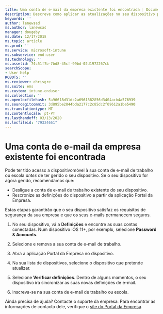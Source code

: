 ```yaml
---
title: Uma conta de e-mail da empresa existente foi encontrada | Documentos da Microsoft
description: Descreve como aplicar as atualizações no seu dispositivo para que possa ter novamente acesso ao seu e-mail escolar ou profissional.
keywords: ''
author: lenewsad
ms.author: lanewsad
manager: dougeby
ms.date: 12/17/2018
ms.topic: article
ms.prod: ''
ms.service: microsoft-intune
ms.subservice: end-user
ms.technology: ''
ms.assetid: 74c51f7b-7bd8-45cf-99bd-02d1972267cb
searchScope:
- User help
ROBOTS: ''
ms.reviewer: chrisgre
ms.suite: ems
ms.custom: intune-enduser
ms.collection: ''
ms.openlocfilehash: 5a96618d31dc2a6961882856d3404acb4a576939
ms.sourcegitcommit: 3d895be2844bda2177c2c85dc2f09612a1be5490
ms.translationtype: MT
ms.contentlocale: pt-PT
ms.lasthandoff: 03/13/2020
ms.locfileid: "79324661"
---
```

# <a name="an-existing-company-email-account-was-found"></a>Uma conta de e-mail da empresa existente foi encontrada

Pode ter tido acesso a dispositivomóvel à sua conta de e-mail de trabalho ou escola *antes* de ter gerido o seu dispositivo. Se o seu dispositivo for agora gerido, recomendamos que:

* Desligue a conta de e-mail de trabalho existente do seu dispositivo.
* Rescronize as definições do dispositivo a partir da aplicação Portal da Empresa.  

Estas etapas garantirão que o seu dispositivo satisfaz os requisitos de segurança da sua empresa e que os seus e-mails permanecem seguros.

1. No seu dispositivo, vá a **Definições** e encontre as suas contas conectadas. Num dispositivo iOS 11+, por exemplo, selecione **Password & Accounts**.
 
2. Selecione e remova a sua conta de e-mail de trabalho.

3. Abra a aplicação Portal da Empresa no dispositivo.  

4. Na sua lista de dispositivos, selecione o dispositivo que pretende atualizar.

5. Selecione **Verificar definições**. Dentro de alguns momentos, o seu dispositivo irá sincronizar as suas novas definições de e-mail.

6. Inscreva-se na sua conta de e-mail de trabalho ou escola.

Ainda precisa de ajuda? Contacte o suporte da empresa. Para encontrar as informações de contacto dele, verifique o [site do Portal da Empresa](https://go.microsoft.com/fwlink/?linkid=2010980).
